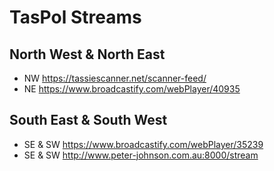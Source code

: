 # TasPol Streams
## North West & North East
- NW https://tassiescanner.net/scanner-feed/
- NE https://www.broadcastify.com/webPlayer/40935
## South East & South West
- SE & SW https://www.broadcastify.com/webPlayer/35239
- SE & SW http://www.peter-johnson.com.au:8000/stream
